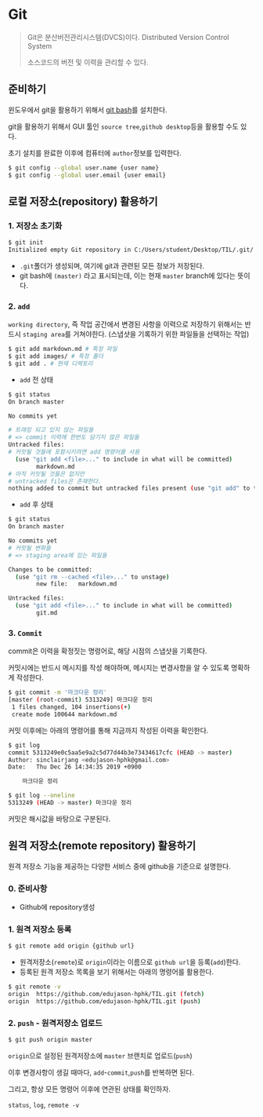 # Git

> Git은 분산버전관리시스템(DVCS)이다. Distributed Version Control System
>
> 소스코드의 버전 및 이력을 관리할 수 있다.

## 준비하기

윈도우에서 git을 활용하기 위해서 [git bash](http://https://gitforwindows.org/)를 설치한다.

git을 활용하기 위해서 GUI 툴인 `source tree`,`github desktop`등을 활용할 수도 있다.

초기 설치를 완료한 이후에 컴퓨터에 `author`정보를 입력한다.

```bash
$ git config --global user.name {user name}
$ git config --global user.email {user email}
```

## 로컬 저장소(repository) 활용하기

### 1. 저장소 초기화

```bash
$ git init
Initialized empty Git repository in C:/Users/student/Desktop/TIL/.git/
```

* `.git`폴더가 생성되며, 여기에 git과 관련된 모든 정보가 저장된다.
* git bash에 `(master)` 라고 표시되는데, 이는 현재 `master` branch에 있다는 뜻이다.

### 2. `add`

`working directory`, 즉 작업 공간에서 변경된 사항을 이력으로 저장하기 위해서는 반드시 `staging area`를 거쳐야한다. (스냅샷을 기록하기 위한 파일들을 선택하는 작업)

```bash
$ git add markdown.md # 특정 파일
$ git add images/ # 특정 폴더
$ git add . # 현재 디렉토리
```

* `add` 전 상태

```bash
$ git status
On branch master

No commits yet

# 트래킹 되고 있지 않는 파일들
# => commit 이력에 한번도 담기지 않은 파일들
Untracked files:
# 커밋될 것들에 포함시키려면 add 명령어를 사용
  (use "git add <file>..." to include in what will be committed)
        markdown.md
# 아직 커밋될 것들은 없지만
# untracked files은 존재한다.
nothing added to commit but untracked files present (use "git add" to track)

```

* `add` 후 상태

```bash
$ git status
On branch master

No commits yet
# 커밋될 변화들
# => staging area에 있는 파일들

Changes to be committed:
  (use "git rm --cached <file>..." to unstage)
        new file:   markdown.md

Untracked files:
  (use "git add <file>..." to include in what will be committed)
        git.md

```

### 3. `Commit`

commit은 이력을 확정짓는 명령어로, 해당 시점의 스냅샷을 기록한다.

커밋시에는 반드시 메시지를 작성 해야하며, 메시지는 변경사항을 알 수 있도록 명확하게 작성한다.

```bash
$ git commit -m '마크다운 정리'
[master (root-commit) 5313249] 마크다운 정리
 1 files changed, 104 insertions(+)
 create mode 100644 markdown.md
```

커밋 이후에는 아래의 명령어를 통해 지금까지 작성된 이력을 확인한다.

```bash
$ git log
commit 5313249e0c5aa5e9a2c5d77d44b3e73434617cfc (HEAD -> master)
Author: sinclairjang <edujason-hphk@gmail.com>
Date:   Thu Dec 26 14:34:35 2019 +0900

    마크다운 정리

$ git log --oneline
5313249 (HEAD -> master) 마크다운 정리
```

커밋은 해시값을 바탕으로 구분된다.

## 원격 저장소(remote repository) 활용하기

원격 저장소 기능을 제공하는 다양한 서비스 중에 github을 기준으로 설명한다.

### 0. 준비사항

* Github에 repository생성

### 1. 원격 저장소 등록

```bash
$ git remote add origin {github url}
```

* 원격저장소(`remote`)로 `origin`이라는 이름으로 `github url`을 등록(`add`)한다.
* 등록된 원격 저장소 목록을 보기 위해서는 아래의 명령어를 활용한다.

``` bash
$ git remote -v
origin  https://github.com/edujason-hphk/TIL.git (fetch)
origin  https://github.com/edujason-hphk/TIL.git (push)
```

### 2. `push` - 원격저장소 업로드

```bash
$ git push origin master
```

`origin`으로 설정된 원격저장소에 `master` 브랜치로 업로드(`push`)

이후 변경사항이 생길 때마다, `add`-`commit`,`push`를 반복하면 된다.

그리고, 항상 모든 명령어 이후에 연관된 상태를 확인하자.

`status`, `log`, `remote -v`